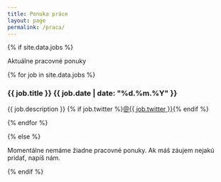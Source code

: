 ```yaml
---
title: Ponuka práce
layout: page
permalink: /praca/
---
```


{% if site.data.jobs %}

Aktuálne pracovné ponuky

{% for job in site.data.jobs %}
<div class="job">
    <h3>{{ job.title }} <span class="label label-date">{{ job.date | date: "%d.%m.%Y" }}</span></h3>
    <p>
        {{ job.description }}
        {% if job.twitter %}<a href="">@{{ job.twitter }}</a>{% endif %}
    </p>
</div>
{% endfor %}

{% else %}

Momentálne nemáme žiadne pracovné ponuky. Ak máš záujem nejakú pridať, napíš nám.

{% endif %}